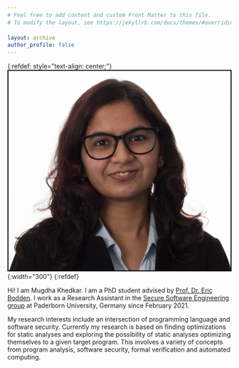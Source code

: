 ```yaml
---
# Feel free to add content and custom Front Matter to this file.
# To modify the layout, see https://jekyllrb.com/docs/themes/#overriding-theme-defaults

layout: archive
author_profile: false
---
```

{:refdef: style="text-align: center;"}
![](images/Mugdha.jpg){:width="300"}
{:refdef}

Hi! I am Mugdha Khedkar. I am a PhD student advised by [Prof. Dr. Eric Bodden](https://www.bodden.de/). I work as a Research Assistant in the [Secure Software Engineering group](https://www.hni.uni-paderborn.de/sse/) at Paderborn University, Germany since February 2021.

My research interests include an intersection of programming language and software security. Currently my research is based on finding optimizations for static analyses and exploring the possibility of static analyses optimizing themselves to a given target program. This involves a variety of concepts from program analysis, software security, formal verification and automated computing. 
